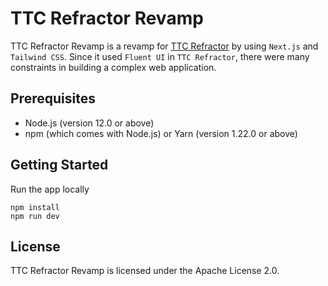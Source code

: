 # TTC Refractor Revamp

TTC Refractor Revamp is a revamp for [TTC Refractor](https://github.com/ttiimmothy/ttc-refractor) by using `Next.js` and `Tailwind CSS`. Since it used `Fluent UI` in `TTC Refractor`, there were many constraints in building a complex web application.

## Prerequisites

- Node.js (version 12.0 or above)
- npm (which comes with Node.js) or Yarn (version 1.22.0 or above)

## Getting Started

Run the app locally

```
npm install
npm run dev
```

## License

TTC Refractor Revamp is licensed under the Apache License 2.0.